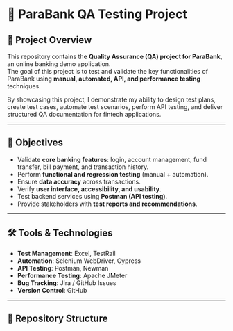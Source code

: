 
# 🏦 ParaBank QA Testing Project

## 📌 Project Overview
This repository contains the **Quality Assurance (QA) project for ParaBank**, an online banking demo application.  
The goal of this project is to test and validate the key functionalities of ParaBank using **manual, automated, API, and performance testing** techniques.  

By showcasing this project, I demonstrate my ability to design test plans, create test cases, automate test scenarios, perform API testing, and deliver structured QA documentation for fintech applications.

---

## 🎯 Objectives
- Validate **core banking features**: login, account management, fund transfer, bill payment, and transaction history.  
- Perform **functional and regression testing** (manual + automation).  
- Ensure **data accuracy** across transactions.  
- Verify **user interface, accessibility, and usability**.  
- Test backend services using **Postman (API testing)**.  
- Provide stakeholders with **test reports and recommendations**.

---

## 🛠 Tools & Technologies
- **Test Management**: Excel, TestRail  
- **Automation**: Selenium WebDriver, Cypress  
- **API Testing**: Postman, Newman  
- **Performance Testing**: Apache JMeter  
- **Bug Tracking**: Jira / GitHub Issues  
- **Version Control**: GitHub  

---

## 📂 Repository Structure
